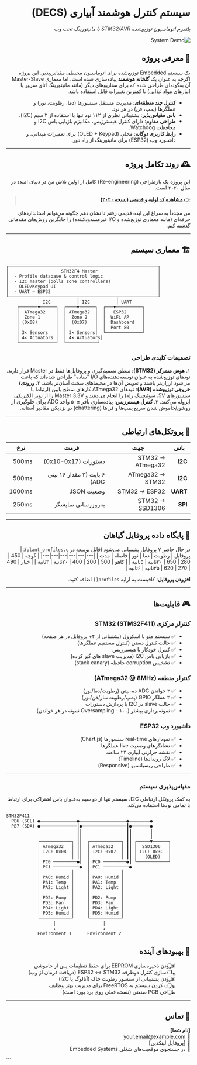 <div dir="rtl">

# سیستم کنترل هوشمند آبیاری (DECS)
*پلتفرم اتوماسیون توزیع‌شده STM32/AVR با مانیتورینگ تحت وب*

![System Demo](docs/demo-photo.jpg)

## 🎯 معرفی پروژه
یک سیستم Embedded توزیع‌شده برای اتوماسیون محیطی مقیاس‌پذیر. این پروژه اگرچه به عنوان یک **گلخانه هوشمند** پیاده‌سازی شده است، اما معماری Master-Slave آن به‌گونه‌ای طراحی شده که برای سناریوهای دیگر (مانند مانیتورینگ اتاق سرور یا انبارهای مواد غذایی) با کمترین تغییرات قابل استفاده باشد.

- **کنترل چند منطقه‌ای**: مدیریت مستقل سنسورها (دما، رطوبت، نور) و عملگرها (پمپ، فن) در هر نود.
- **باس مقیاس‌پذیر**: پشتیبانی نظری از ۱۱۲ نود تنها با استفاده از ۲ سیم (I2C).
- **طراحی مقاوم**: دارای کنترل هیسترزیس، مکانیزم بازیابی باس I2C و محافظت Watchdog.
- **رابط کاربری دوگانه**: محلی (OLED + Keypad) برای تعمیرات میدانی، و داشبورد وب (ESP32) برای مانیتورینگ از راه دور.

---

## 🕰️ روند تکامل پروژه
این پروژه یک بازطراحی (Re-engineering) کامل از اولین تلاش من در دنیای امبدد در سال ۲۰۲۰ است.
> [👉 **مشاهده کد اولیه و قدیمی (نسخه ۲۰۲۰)**](legacy_2020_v0/)

من مجدداً به سراغ این ایده قدیمی رفتم تا نشان دهم چگونه می‌توانم استانداردهای حرفه‌ای (مانند معماری توزیع‌شده و I/O غیرمسدودکننده) را جایگزین روش‌های مقدماتی گذشته کنم.

---

## 🏗️ معماری سیستم
</div>

```text
┌─────────────────────────────────────────────────────────┐
│                    STM32F4 Master                       │
│  - Profile database & control logic                     │
│  - I2C master (polls zone controllers)                  │
│  - OLED/Keypad UI                                       │
│  - UART → ESP32                                         │
└───────────┬──────────────┬──────────────┬───────────────┘
            │ I2C          │ I2C          │ UART
    ┌───────▼──────┐  ┌────▼──────┐  ┌───▼──────────┐
    │  ATmega32    │  │ ATmega32  │  │   ESP32      │
    │  Zone 1      │  │  Zone 2   │  │  WiFi AP     │
    │ (0x08)       │  │  (0x07)   │  │  Dashboard   │
    │              │  │           │  │  Port 80     │
    │ 3× Sensors   │  │ 3× Sensors│  └──────────────┘
    │ 4× Actuators │  │ 4× Actuators│
    └──────────────┘  └────────────┘
```

<div dir="rtl">

### تصمیمات کلیدی طراحی
۱. **هوش متمرکز (STM32)**: منطق تصمیم‌گیری و پروفایل‌ها فقط در Master قرار دارند. نودهای توزیع‌شده به عنوان توسعه‌دهنده‌های I/O "ساده" طراحی شده‌اند که باعث می‌شود ارزان‌تر باشند و تعویض آن‌ها در محیط‌های سخت آسان‌تر باشد.
۲. **ورودی/خروجی توزیع‌شده (AVR)**: نودهای ATmega32 کارهای سطح پایین (ارتباط با سنسورهای 5V، سوئیچینگ رله) را انجام می‌دهند و Master 3.3V را از نویز الکتریکی ایزوله می‌کنند.
۳. **کنترل هیسترزیس**: پیاده‌سازی بافر ±۵۰ واحد ADC برای جلوگیری از روشن/خاموش شدن سریع پمپ‌ها و فن‌ها (chattering) در نزدیکی مقادیر آستانه.

---

## 📡 پروتکل‌های ارتباطی
| باس | جهت | فرمت | نرخ |
|---|---|---|---|
| **I2C** | STM32 → ATmega32 | دستورات (0x10-0x17) | 500ms |
| **I2C** | ATmega32 → STM32 | ۶ بایت (۳ مقدار ۱۶ بیتی ADC) | 500ms |
| **UART** | STM32 → ESP32 | وضعیت JSON | 1000ms |
| **SPI** | STM32 → SSD1306 | به‌روزرسانی نمایشگر | 250ms |

---

## 🌱 پایگاه داده پروفایل گیاهان
در حال حاضر ۷ پروفایل پشتیبانی می‌شود (قابل توسعه در `plant_profiles.c`):
| پروفایل | رطوبت | دما | نور | فاصله | مدت |
|---|---|---|---|---|---|
| گوجه | 450 | 280 | 650 | ۳۰ثانیه | ۵ثانیه |
| کاهو | 500 | 200 | 400 | ۲۰ثانیه | ۳ثانیه |
| خیار | 490 | 270 | 620 | ۳۵ثانیه | ۶ثانیه |

**افزودن پروفایل**: کافیست به آرایه `profiles[]` اضافه کنید.

---

## 🎮 قابلیت‌ها
### کنترلر مرکزی STM32 (STM32F411)
- ✅ سیستم منو با اسکرول (پشتیبانی از ۴+ پروفایل در هر صفحه)
- ✅ حالت کنترل دستی (کنترل مستقیم عملگرها)
- ✅ کنترل خودکار با هیسترزیس
- ✅ بازیابی باس I2C (مدیریت slave های گیر کرده)
- ✅ تشخیص corruption حافظه (stack canary)

### کنترلر منطقه (ATmega32 @ 8MHz)
- ✅ ۳ خواندن ADC ده-بیتی (رطوبت/دما/نور)
- ✅ ۴ عملگر GPIO (پمپ/رطوبت‌ساز/فن/نور)
- ✅ حالت slave در I2C با پردازش دستورات
- ✅ نمونه‌برداری بیشتر (Oversampling - ۱۰۰ نمونه در هر خواندن)

### داشبورد وب ESP32
- ✅ نمودارهای real-time سنسورها (Chart.js)
- ✅ نشانگرهای وضعیت live عملگرها
- ✅ نقشه حرارتی آبیاری ۲۴ ساعته
- ✅ لاگ رویدادها (Timeline)
- ✅ طراحی ریسپانسیو (Responsive)

---

### مقیاس‌پذیری سیستم
به کمک پروتکل ارتباطی I2C، سیستم تنها از دو سیم به‌عنوان باس اشتراکی برای ارتباط با تمامی نودها استفاده می‌کند.

</div>

```text
STM32F411                                                    
  PB6 (SCL) ●━━━━━━━━━━━━━━●━━━━━━━━━━━━━━━━━━●━━━━━━━━●
  PB7 (SDA) ●━━━━━━━━━━━━━━┃●━━━━━━━━━━━━━━━━━┃●━━━━━━━●
                           ┃┃                 ┃┃       ┃
                           ┃┃                 ┃┃       ┃
            ┌────────────┐ ┃┃  ┌────────────┐ ┃┃ ┌─────▼──────┐
            │ ATmega32   │ ┃┃  │ ATmega32   │ ┃┃ │  SSD1306   │
            │ I2C: 0x08  │ ┃┃  │ I2C: 0x07  │ ┃┃ │ I2C: 0x3C  │
            │            │ ┃┃  │            │ ┃┃ │   (OLED)   │
            │ PC0 ─────────●┃  │ PC0 ─────────●┃ └────────────┘
            │ PC1 ──────────●  │ PC1 ──────────●
            │            │     │            │
            │ PA0: Humid │     │ PA0: Humid │
            │ PA1: Temp  │     │ PA1: Temp  │
            │ PA2: Light │     │ PA2: Light │
            │            │     │            │
            │ PD2: Pump  │     │ PD2: Pump  │
            │ PD3: Fan   │     │ PD3: Fan   │
            │ PD4: Light │     │ PD4: Light │
            │ PD5: Humid │     │ PD5: Humid │
            └────────────┘     └────────────┘
                  │                  │
                  ↓                  ↓
            Environment 1      Environment 2
```

<div dir="rtl">

## 🔮 بهبودهای آینده
- [ ] افزودن ذخیره‌سازی EEPROM برای حفظ تنظیمات پس از خاموشی
- [ ] پیاده‌سازی کنترل دوطرفه ESP32 ↔ STM32 (دریافت فرمان از وب)
- [ ] افزودن پشتیبانی از سنسور رطوبت خاک (آنالوگ یا I2C)
- [ ] پورت کردن سیستم به FreeRTOS برای مدیریت بهتر وظایف
- [ ] طراحی PCB صنعتی (نسخه فعلی روی برد بورد است)

---

## 📧 تماس
**[نام شما]**
<br>
📧 your.email@example.com
<br>
🔗 [پروفایل لینکدین]
<br>
💼 در جستجوی موقعیت‌های شغلی Embedded Systems

</div>
```
